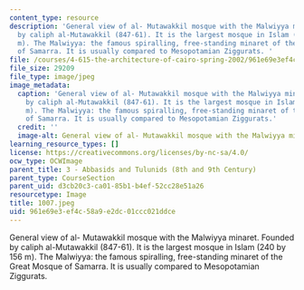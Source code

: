 ```yaml
---
content_type: resource
description: 'General view of al- Mutawakkil mosque with the Malwiyya minaret. Founded
  by caliph al-Mutawakkil (847-61). It is the largest mosque in Islam (240 by 156
  m). The Malwiyya: the famous spiralling, free-standing minaret of the Great Mosque
  of Samarra. It is usually compared to Mesopotamian Ziggurats. '
file: /courses/4-615-the-architecture-of-cairo-spring-2002/961e69e3ef4c58a9e2dc01ccc021ddce_1007.jpeg
file_size: 29209
file_type: image/jpeg
image_metadata:
  caption: 'General view of al- Mutawakkil mosque with the Malwiyya minaret. Founded
    by caliph al-Mutawakkil (847-61). It is the largest mosque in Islam (240 by 156
    m). The Malwiyya: the famous spiralling, free-standing minaret of the Great Mosque
    of Samarra. It is usually compared to Mesopotamian Ziggurats.'
  credit: ''
  image-alt: General view of al- Mutawakkil mosque with the Malwiyya minaret
learning_resource_types: []
license: https://creativecommons.org/licenses/by-nc-sa/4.0/
ocw_type: OCWImage
parent_title: 3 - Abbasids and Tulunids (8th and 9th Century)
parent_type: CourseSection
parent_uid: d3cb20c3-ca01-85b1-b4ef-52cc28e51a26
resourcetype: Image
title: 1007.jpeg
uid: 961e69e3-ef4c-58a9-e2dc-01ccc021ddce
---
```

General view of al- Mutawakkil mosque with the Malwiyya minaret. Founded by caliph al-Mutawakkil (847-61). It is the largest mosque in Islam (240 by 156 m). The Malwiyya: the famous spiralling, free-standing minaret of the Great Mosque of Samarra. It is usually compared to Mesopotamian Ziggurats. 